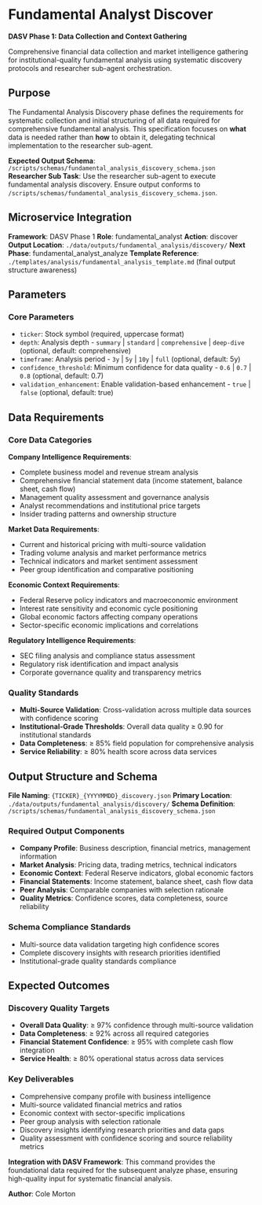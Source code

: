 # Fundamental Analyst Discover

**DASV Phase 1: Data Collection and Context Gathering**

Comprehensive financial data collection and market intelligence gathering for institutional-quality fundamental analysis using systematic discovery protocols and researcher sub-agent orchestration.

## Purpose

The Fundamental Analysis Discovery phase defines the requirements for systematic collection and initial structuring of all data required for comprehensive fundamental analysis. This specification focuses on **what** data is needed rather than **how** to obtain it, delegating technical implementation to the researcher sub-agent.

**Expected Output Schema**: `/scripts/schemas/fundamental_analysis_discovery_schema.json`
**Researcher Sub Task**: Use the researcher sub-agent to execute fundamental analysis discovery. Ensure output conforms to `/scripts/schemas/fundamental_analysis_discovery_schema.json`.

## Microservice Integration

**Framework**: DASV Phase 1
**Role**: fundamental_analyst
**Action**: discover
**Output Location**: `./data/outputs/fundamental_analysis/discovery/`
**Next Phase**: fundamental_analyst_analyze
**Template Reference**: `./templates/analysis/fundamental_analysis_template.md` (final output structure awareness)

## Parameters

### Core Parameters
- `ticker`: Stock symbol (required, uppercase format)
- `depth`: Analysis depth - `summary` | `standard` | `comprehensive` | `deep-dive` (optional, default: comprehensive)
- `timeframe`: Analysis period - `3y` | `5y` | `10y` | `full` (optional, default: 5y)
- `confidence_threshold`: Minimum confidence for data quality - `0.6` | `0.7` | `0.8` (optional, default: 0.7)
- `validation_enhancement`: Enable validation-based enhancement - `true` | `false` (optional, default: true)

## Data Requirements

### Core Data Categories

**Company Intelligence Requirements**:
- Complete business model and revenue stream analysis
- Comprehensive financial statement data (income statement, balance sheet, cash flow)
- Management quality assessment and governance analysis
- Analyst recommendations and institutional price targets
- Insider trading patterns and ownership structure

**Market Data Requirements**:
- Current and historical pricing with multi-source validation
- Trading volume analysis and market performance metrics
- Technical indicators and market sentiment assessment
- Peer group identification and comparative positioning

**Economic Context Requirements**:
- Federal Reserve policy indicators and macroeconomic environment
- Interest rate sensitivity and economic cycle positioning  
- Global economic factors affecting company operations
- Sector-specific economic implications and correlations

**Regulatory Intelligence Requirements**:
- SEC filing analysis and compliance status assessment
- Regulatory risk identification and impact analysis
- Corporate governance quality and transparency metrics

### Quality Standards
- **Multi-Source Validation**: Cross-validation across multiple data sources with confidence scoring
- **Institutional-Grade Thresholds**: Overall data quality ≥ 0.90 for institutional standards
- **Data Completeness**: ≥ 85% field population for comprehensive analysis
- **Service Reliability**: ≥ 80% health score across data services

## Output Structure and Schema

**File Naming**: `{TICKER}_{YYYYMMDD}_discovery.json`
**Primary Location**: `./data/outputs/fundamental_analysis/discovery/`
**Schema Definition**: `/scripts/schemas/fundamental_analysis_discovery_schema.json`

### Required Output Components
- **Company Profile**: Business description, financial metrics, management information
- **Market Analysis**: Pricing data, trading metrics, technical indicators
- **Economic Context**: Federal Reserve indicators, global economic factors
- **Financial Statements**: Income statement, balance sheet, cash flow data
- **Peer Analysis**: Comparable companies with selection rationale
- **Quality Metrics**: Confidence scores, data completeness, source reliability

### Schema Compliance Standards
- Multi-source data validation targeting high confidence scores
- Complete discovery insights with research priorities identified
- Institutional-grade quality standards compliance

## Expected Outcomes

### Discovery Quality Targets
- **Overall Data Quality**: ≥ 97% confidence through multi-source validation
- **Data Completeness**: ≥ 92% across all required categories
- **Financial Statement Confidence**: ≥ 95% with complete cash flow integration
- **Service Health**: ≥ 80% operational status across data services

### Key Deliverables
- Comprehensive company profile with business intelligence
- Multi-source validated financial metrics and ratios
- Economic context with sector-specific implications
- Peer group analysis with selection rationale
- Discovery insights identifying research priorities and data gaps
- Quality assessment with confidence scoring and source reliability metrics

**Integration with DASV Framework**: This command provides the foundational data required for the subsequent analyze phase, ensuring high-quality input for systematic financial analysis.

**Author**: Cole Morton
